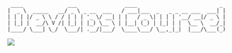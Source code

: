 ```
 ____              ___               ____                          _ 
|  _ \  _____   __/ _ \ _ __  ___   / ___|___  _   _ _ __ ___  ___| |
| | | |/ _ \ \ / / | | | '_ \/ __| | |   / _ \| | | | '__/ __|/ _ \ |
| |_| |  __/\ V /| |_| | |_) \__ \ | |__| (_) | |_| | |  \__ \  __/_|
|____/ \___| \_/  \___/| .__/|___/  \____\___/ \__,_|_|  |___/\___(_)

```
![](https://github.com/VasylFil/lbs/tree/main/Lab_5/img/mandalorian.jpg)
